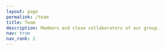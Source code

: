```yaml
---
layout: page
permalink: /team
title: Team
description: Members and close collaborators of our group.
nav: true
nav_rank: 2
---
```

